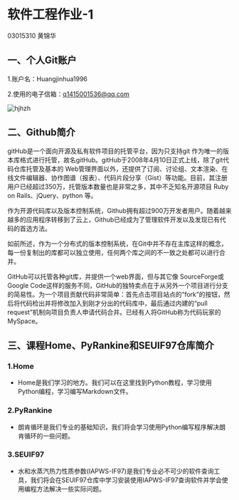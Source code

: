 # 软件工程作业-1

03015310 黄锦华

## 一、个人Git账户

1.账户名：Huangjinhua1996

2.使用的电子信箱：q1415001536@qq.com

![hjhzh](hjhzh.png)

## 二、Github简介

gitHub是一个面向开源及私有软件项目的托管平台，因为只支持git 作为唯一的版本库格式进行托管，故名gitHub。gitHub于2008年4月10日正式上线，除了git代码仓库托管及基本的 Web管理界面以外，还提供了订阅、讨论组、文本渲染、在线文件编辑器、协作图谱（报表）、代码片段分享（Gist）等功能。目前，其注册用户已经超过350万，托管版本数量也是非常之多，其中不乏知名开源项目 Ruby on Rails、jQuery、python 等。

作为开源代码库以及版本控制系统，Github拥有超过900万开发者用户。随着越来越多的应用程序转移到了云上，Github已经成为了管理软件开发以及发现已有代码的首选方法。

如前所述，作为一个分布式的版本控制系统，在Git中并不存在主库这样的概念，每一份复制出的库都可以独立使用，任何两个库之间的不一致之处都可以进行合并。

GitHub可以托管各种git库，并提供一个web界面，但与其它像 SourceForge或Google Code这样的服务不同，GitHub的独特卖点在于从另外一个项目进行分支的简易性。为一个项目贡献代码非常简单：首先点击项目站点的“fork”的按钮，然后将代码检出并将修改加入到刚才分出的代码库中，最后通过内建的“pull request”机制向项目负责人申请代码合并。已经有人将GitHub称为代码玩家的MySpace。

## 三、课程Home、PyRankine和SEUIF97仓库简介

### **1.Home**

* Home是我们学习的地方。我们可以在这里找到Python教程，学习使用Python编程，学习编写Markdown文件。

### **2.PyRankine**

* 朗肯循环是我们专业的基础知识，我们将会学习使用Python编写程序解决朗肯循环的一些问题。

### **3.SEUIF97**

* 水和水蒸汽热力性质参数(IAPWS-IF97)是我们专业必不可少的软件查询工具，我们将会在SEUIF97仓库中学习安装使用IAPWS-IF97查询软件并学会使用编程方法解决一些实际问题。
